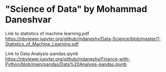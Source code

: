 # "Science of Data" by Mohammad Daneshvar 

Link to statistics of machine learning.pdf
https://nbviewer.jupyter.org/github/mdaneshv/Data-Science/blob/master/1-Statistics_of_Machine_Learning.pdf

Link to Data Analysis-pandas.ipynb
https://nbviewer.jupyter.org/github/mdaneshv/Finance-with-Python/blob/main/pandas/Data%20Analysis-pandas.ipynb


